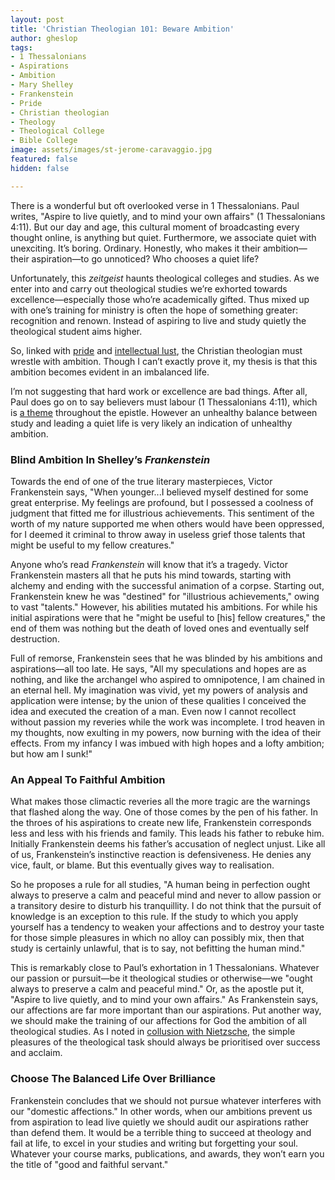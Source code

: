 ```yaml
---
layout: post
title: 'Christian Theologian 101: Beware Ambition'
author: gheslop
tags:
- 1 Thessalonians
- Aspirations
- Ambition
- Mary Shelley
- Frankenstein
- Pride
- Christian theologian
- Theology
- Theological College
- Bible College
image: assets/images/st-jerome-caravaggio.jpg
featured: false
hidden: false

---
```

There is a wonderful but oft overlooked verse in 1 Thessalonians. Paul writes, "Aspire to live quietly, and to mind your own affairs" (1 Thessalonians 4:11). But our day and age, this cultural moment of broadcasting every thought online, is anything but quiet. Furthermore, we associate quiet with unexciting. It’s boring. Ordinary. Honestly, who makes it their ambition—their aspiration—to go unnoticed? Who chooses a quiet life?

Unfortunately, this _zeitgeist_ haunts theological colleges and studies. As we enter into and carry out theological studies we’re exhorted towards excellence—especially those who’re academically gifted. Thus mixed up with one’s training for ministry is often the hope of something greater: recognition and renown. Instead of aspiring to live and study quietly the theological student aims higher.

So, linked with [pride](https://rekindle.co.za/content/2022-02-16-christian-theologian-101-humility "Theological Studies and Pride") and [intellectual lust](https://rekindle.co.za/content/2022-03-15-christian-theologian-101-intellectual-lust "Christian Theologian 101: Lust"), the Christian theologian must wrestle with ambition. Though I can’t exactly prove it, my thesis is that this ambition becomes evident in an imbalanced life.

I’m not suggesting that hard work or excellence are bad things. After all, Paul does go on to say believers must labour (1 Thessalonians 4:11), which is [a theme](https://rekindle.co.za/content/2021-03-30-sabbath-1-thessalonians-acts-17 "Sabbath and 1 Thessalonians") throughout the epistle. However an unhealthy balance between study and leading a quiet life is very likely an indication of unhealthy ambition.

### Blind Ambition In Shelley’s _Frankenstein_

Towards the end of one of the true literary masterpieces, Victor Frankenstein says, "When younger...I believed myself destined for some great enterprise. My feelings are profound, but I possessed a coolness of judgment that fitted me for illustrious achievements. This sentiment of the worth of my nature supported me when others would have been oppressed, for I deemed it criminal to throw away in useless grief those talents that might be useful to my fellow creatures."

Anyone who’s read _Frankenstein_ will know that it’s a tragedy. Victor Frankenstein masters all that he puts his mind towards, starting with alchemy and ending with the successful animation of a corpse. Starting out, Frankenstein knew he was "destined" for "illustrious achievements," owing to vast "talents." However, his abilities mutated his ambitions. For while his initial aspirations were that he "might be useful to \[his\] fellow creatures," the end of them was nothing but the death of loved ones and eventually self destruction.

Full of remorse, Frankenstein sees that he was blinded by his ambitions and aspirations—all too late. He says, "All my speculations and hopes are as nothing, and like the archangel who aspired to omnipotence, I am chained in an eternal hell. My imagination was vivid, yet my powers of analysis and application were intense; by the union of these qualities I conceived the idea and executed the creation of a man. Even now I cannot recollect without passion my reveries while the work was incomplete. I trod heaven in my thoughts, now exulting in my powers, now burning with the idea of their effects. From my infancy I was imbued with high hopes and a lofty ambition; but how am I sunk!"

### An Appeal To Faithful Ambition

What makes those climactic reveries all the more tragic are the warnings that flashed along the way. One of those comes by the pen of his father. In the throes of his aspirations to create new life, Frankenstein corresponds less and less with his friends and family. This leads his father to rebuke him. Initially Frankenstein deems his father’s accusation of neglect unjust. Like all of us, Frankenstein’s instinctive reaction is defensiveness. He denies any vice, fault, or blame. But this eventually gives way to realisation.

So he proposes a rule for all studies, "A human being in perfection ought always to preserve a calm and peaceful mind and never to allow passion or a transitory desire to disturb his tranquillity. I do not think that the pursuit of knowledge is an exception to this rule. If the study to which you apply yourself has a tendency to weaken your affections and to destroy your taste for those simple pleasures in which no alloy can possibly mix, then that study is certainly unlawful, that is to say, not befitting the human mind."

This is remarkably close to Paul’s exhortation in 1 Thessalonians. Whatever our passion or pursuit—be it theological studies or otherwise—we "ought always to preserve a calm and peaceful mind." Or, as the apostle put it, "Aspire to live quietly, and to mind your own affairs." As Frankenstein says, our affections are far more important than our aspirations. Put another way, we should make the training of our affections for God the ambition of all theological studies. As I noted in [collusion with Nietzsche](https://rekindle.co.za/content/2022-02-18-fridays-with-fred "Nietzsche on Studying Theology"), the simple pleasures of the theological task should always be prioritised over success and acclaim.

### Choose The Balanced Life Over Brilliance

Frankenstein concludes that we should not pursue whatever interferes with our "domestic affections." In other words, when our ambitions prevent us from aspiration to lead live quietly we should audit our aspirations rather than defend them. It would be a terrible thing to succeed at theology and fail at life, to excel in your studies and writing but forgetting your soul. Whatever your course marks, publications, and awards, they won’t earn you the title of "good and faithful servant."